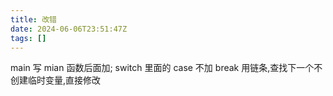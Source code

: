 ```yaml
---
title: 改错
date: 2024-06-06T23:51:47Z
tags: []
---
```


main 写 mian
函数后面加;
switch 里面的 case 不加 break
用链条,查找下一个不创建临时变量,直接修改
